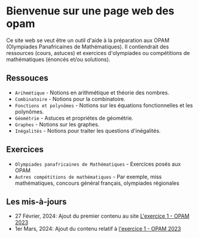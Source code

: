 # Bienvenue sur une page web des opam

Ce site web se veut être un outil d'aide à la préparation aux OPAM (Olympiades Panafricaines de Mathématiques).
Il contiendrait des ressources (cours, astuces) et exercices d'olympiades ou compétitions de mathématiques (énoncés et/ou solutions).

## Ressouces

* `Arihmétique` - Notions en arithmétique et théorie des nombres.
* `Combinatoire` - Notions pour la combinatoire.
* `Fonctions et polynômes` - Notions sur les équations fonctionnelles et les polynômes.
* `Géométrie` - Astuces et propriétes de géométrie.
* `Graphes` - Notions sur les graphes.
* `Inégalités` - Notions pour traiter les questions d'inégalités.

## Exercices

* `Olympiades panafricaines de Mathématiques` - Exercices posés aux OPAM
* `Autres compétitions de mathématiques` - Par exemple, miss mathématiques, concours général français, olympiades régionales

## Les mis-à-jours

* 27 Février, 2024: Ajout du premier contenu au site [L'exercice 1 - OPAM 2023](https://patrice-n.github.io/opam/opam/opam-2023/exercise-1)
* 1er Mars, 2024: Ajout du contenu relatif à [l'exercice 1 - OPAM 2023](https://patrice-n.github.io/opam/opam/opam-2023/exercise-1)
